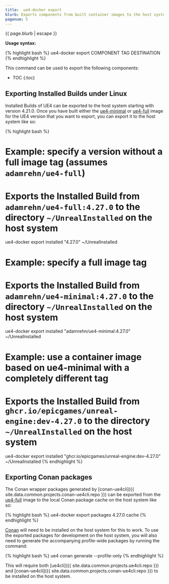 ```yaml
---
title:  ue4-docker export
blurb: Exports components from built container images to the host system.
pagenum: 5
---
```


{{ page.blurb | escape }}

**Usage syntax:**

{% highlight bash %}
ue4-docker export COMPONENT TAG DESTINATION
{% endhighlight %}

This command can be used to export the following components:

* TOC
{:toc}


## Exporting Installed Builds under Linux

Installed Builds of UE4 can be exported to the host system starting with version 4.21.0. Once you have built either the [ue4-minimal](../building-images/available-container-images#ue4-minimal) or [ue4-full](../building-images/available-container-images#ue4-full) image for the UE4 version that you want to export, you can export it to the host system like so:

{% highlight bash %}
# Example: specify a version without a full image tag (assumes `adamrehn/ue4-full`)
# Exports the Installed Build from `adamrehn/ue4-full:4.27.0` to the directory `~/UnrealInstalled` on the host system
ue4-docker export installed "4.27.0" ~/UnrealInstalled

# Example: specify a full image tag
# Exports the Installed Build from `adamrehn/ue4-minimal:4.27.0` to the directory `~/UnrealInstalled` on the host system
ue4-docker export installed "adamrehn/ue4-minimal:4.27.0" ~/UnrealInstalled

# Example: use a container image based on ue4-minimal with a completely different tag
# Exports the Installed Build from `ghcr.io/epicgames/unreal-engine:dev-4.27.0` to the directory `~/UnrealInstalled` on the host system
ue4-docker export installed "ghcr.io/epicgames/unreal-engine:dev-4.27.0" ~/UnrealInstalled
{% endhighlight %}


## Exporting Conan packages

The Conan wrapper packages generated by [conan-ue4cli]({{ site.data.common.projects.conan-ue4cli.repo }}) can be exported from the [ue4-full](../building-images/available-container-images#ue4-full) image to the local Conan package cache on the host system like so:

{% highlight bash %}
ue4-docker export packages 4.27.0 cache
{% endhighlight %}

[Conan](https://conan.io/) will need to be installed on the host system for this to work. To use the exported packages for development on the host system, you will also need to generate the accompanying profile-wide packages by running the command:

{% highlight bash %}
ue4 conan generate --profile-only
{% endhighlight %}

This will require both [ue4cli]({{ site.data.common.projects.ue4cli.repo }}) and [conan-ue4cli]({{ site.data.common.projects.conan-ue4cli.repo }}) to be installed on the host system.
